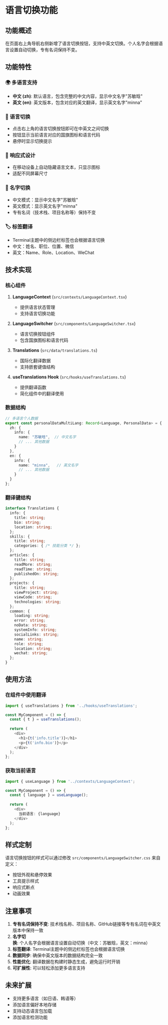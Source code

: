 # 语言切换功能

## 功能概述

在页面右上角导航右侧新增了语言切换按钮，支持中英文切换。个人名字会根据语言设置自动切换，专有名词保持不变。

## 功能特性

### 🌍 多语言支持
- **中文 (zh)**: 默认语言，包含完整的中文内容，显示中文名字"苏敏晗"
- **英文 (en)**: 英文版本，包含对应的英文翻译，显示英文名字"minna"

### 🔄 语言切换
- 点击右上角的语言切换按钮即可在中英文之间切换
- 按钮显示当前语言对应的国旗图标和语言代码
- 悬停时显示切换提示

### 📱 响应式设计
- 在移动设备上自动隐藏语言文本，只显示图标
- 适配不同屏幕尺寸

### 👤 名字切换
- 中文模式：显示中文名字"苏敏晗"
- 英文模式：显示英文名字"minna"
- 专有名词（技术栈、项目名称等）保持不变

### 🏷️ 标签翻译
- Terminal主题中的侧边栏标签也会根据语言切换
- 中文：姓名、职位、位置、微信
- 英文：Name、Role、Location、WeChat

## 技术实现

### 核心组件

1. **LanguageContext** (`src/contexts/LanguageContext.tsx`)
   - 提供语言状态管理
   - 支持语言切换功能

2. **LanguageSwitcher** (`src/components/LanguageSwitcher.tsx`)
   - 语言切换按钮组件
   - 包含国旗图标和语言代码

3. **Translations** (`src/data/translations.ts`)
   - 国际化翻译数据
   - 支持嵌套键值结构

4. **useTranslations Hook** (`src/hooks/useTranslations.ts`)
   - 提供翻译函数
   - 简化组件中的翻译使用

### 数据结构

```typescript
// 多语言个人数据
export const personalDataMultiLang: Record<Language, PersonalData> = {
  zh: { 
    info: {
      name: "苏敏晗",  // 中文名字
      // ... 其他数据
    }
  },
  en: { 
    info: {
      name: "minna",   // 英文名字
      // ... 其他数据
    }
  }
};
```

### 翻译键结构

```typescript
interface Translations {
  info: {
    title: string;
    bio: string;
    location: string;
  };
  skills: {
    title: string;
    categories: { /* 技能分类 */ };
  };
  articles: {
    title: string;
    readMore: string;
    readTime: string;
    publishedOn: string;
  };
  projects: {
    title: string;
    viewProject: string;
    viewCode: string;
    technologies: string;
  };
  common: {
    loading: string;
    error: string;
    noData: string;
    systemInfo: string;
    socialLinks: string;
    name: string;
    role: string;
    location: string;
    wechat: string;
  };
}
```

## 使用方法

### 在组件中使用翻译

```typescript
import { useTranslations } from '../hooks/useTranslations';

const MyComponent = () => {
  const { t } = useTranslations();
  
  return (
    <div>
      <h1>{t('info.title')}</h1>
      <p>{t('info.bio')}</p>
    </div>
  );
};
```

### 获取当前语言

```typescript
import { useLanguage } from '../contexts/LanguageContext';

const MyComponent = () => {
  const { language } = useLanguage();
  
  return (
    <div>
      当前语言: {language}
    </div>
  );
};
```

## 样式定制

语言切换按钮的样式可以通过修改 `src/components/LanguageSwitcher.css` 来自定义：

- 按钮外观和悬停效果
- 工具提示样式
- 响应式断点
- 动画效果

## 注意事项

1. **专有名词保持不变**: 技术栈名称、项目名称、GitHub链接等专有名词在中英文版本中保持一致
2. **名字切换**: 个人名字会根据语言设置自动切换（中文：苏敏晗，英文：minna）
3. **标签翻译**: Terminal主题中的侧边栏标签也会根据语言切换
4. **数据同步**: 确保中英文版本的数据结构完全一致
5. **性能优化**: 翻译数据在构建时静态生成，避免运行时开销
6. **可扩展性**: 可以轻松添加更多语言支持

## 未来扩展

- 支持更多语言（如日语、韩语等）
- 添加语言偏好本地存储
- 支持动态语言包加载
- 添加语言检测功能

